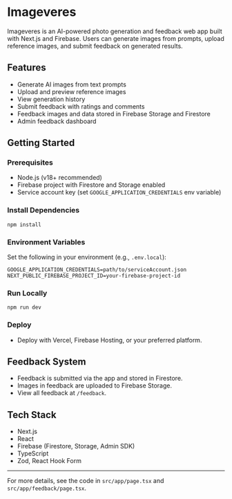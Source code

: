 # Imageveres

Imageveres is an AI-powered photo generation and feedback web app built with Next.js and Firebase. Users can generate images from prompts, upload reference images, and submit feedback on generated results.

## Features
- Generate AI images from text prompts
- Upload and preview reference images
- View generation history
- Submit feedback with ratings and comments
- Feedback images and data stored in Firebase Storage and Firestore
- Admin feedback dashboard

## Getting Started

### Prerequisites
- Node.js (v18+ recommended)
- Firebase project with Firestore and Storage enabled
- Service account key (set `GOOGLE_APPLICATION_CREDENTIALS` env variable)

### Install Dependencies
```
npm install
```

### Environment Variables
Set the following in your environment (e.g., `.env.local`):
```
GOOGLE_APPLICATION_CREDENTIALS=path/to/serviceAccount.json
NEXT_PUBLIC_FIREBASE_PROJECT_ID=your-firebase-project-id
```

### Run Locally
```
npm run dev
```

### Deploy
- Deploy with Vercel, Firebase Hosting, or your preferred platform.

## Feedback System
- Feedback is submitted via the app and stored in Firestore.
- Images in feedback are uploaded to Firebase Storage.
- View all feedback at `/feedback`.

## Tech Stack
- Next.js
- React
- Firebase (Firestore, Storage, Admin SDK)
- TypeScript
- Zod, React Hook Form

---
For more details, see the code in `src/app/page.tsx` and `src/app/feedback/page.tsx`.
